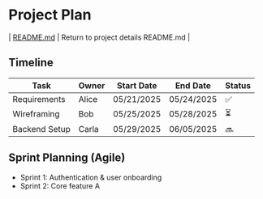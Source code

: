 # Project Plan
| [README.md](README.md) | Return to project details README.md |
## Timeline

| Task               | Owner      | Start Date | End Date   | Status  |
|--------------------|------------|------------|------------|---------|
| Requirements       | Alice      | 05/21/2025 | 05/24/2025 | ✅      |
| Wireframing        | Bob        | 05/25/2025 | 05/28/2025 | ⏳      |
| Backend Setup      | Carla      | 05/29/2025 | 06/05/2025 | 🔜      |

## Sprint Planning (Agile)
- Sprint 1: Authentication & user onboarding
- Sprint 2: Core feature A